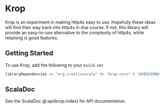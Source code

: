 # Krop

Krop is an experiment in making http4s easy to use. Hopefully these ideas will find their way back into http4s in due course. If not, this library will provide an easy-to-use alternative to the complexity of http4s, while retaining is good features.

## Getting Started

To use Krop, add the following to your `build.sbt`

```scala
libraryDependencies += "org.creativescala" %% "krop-core" % "@VERSION@"
```

## ScalaDoc

See the ScalaDoc @:api(krop.index) for API documentation.
